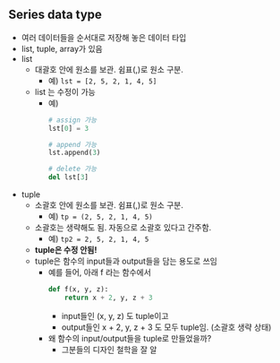 ## Series data type
- 여러 데이터들을 순서대로 저장해 놓은 데이터 타입
- list, tuple, array가 있음
- list
    - 대괄호 안에 원소를 보관. 쉼표(,)로 원소 구분.
        - 예) `lst = [2, 5, 2, 1, 4, 5]`
    - list 는 수정이 가능
        - 예)
            ```python
            # assign 가능
            lst[0] = 3

            # append 가능
            lst.append(3)

            # delete 가능
            del lst[3]
            ```
- tuple
    - 소괄호 안에 원소를 보관. 쉼표(,)로 원소 구분.
        - 예) `tp = (2, 5, 2, 1, 4, 5)`
    - 소괄호는 생략해도 됨. 자동으로 소괄호 있다고 간주함.
        - 예) `tp2 = 2, 5, 2, 1, 4, 5`
    - **tuple은 수정 안됨!**
    - tuple은 함수의 input들과 output들을 담는 용도로 쓰임
        - 예를 들어, 아래 f 라는 함수에서
            ```python
            def f(x, y, z):
                return x + 2, y, z + 3
            ```
            - input들인 (x, y, z) 도 tuple이고
            - output들인 x + 2, y, z + 3 도 모두 tuple임. (소괄호 생략 상태)
        - 왜 함수의 input/output들을 tuple로 만들었을까?
            - 그분들의 디자인 철학을 잘 알
